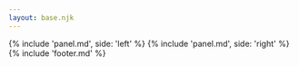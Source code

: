 ```yaml
---
layout: base.njk
---
```


{% include 'panel.md', side: 'left' %}
{% include 'panel.md', side: 'right' %}
{% include 'footer.md' %}